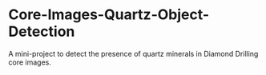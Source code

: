 # Core-Images-Quartz-Object-Detection
A mini-project to detect the presence of quartz minerals in Diamond Drilling core images.
